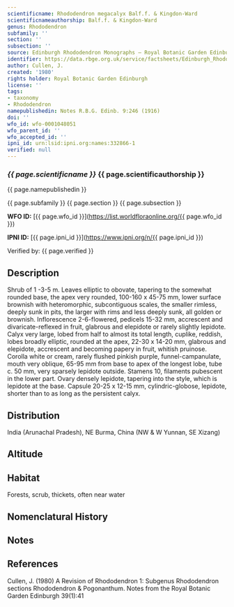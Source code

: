 ```yaml
---
scientificname: Rhododendron megacalyx Balf.f. & Kingdon-Ward
scientificnameauthorship: Balf.f. & Kingdon-Ward
genus: Rhododendron
subfamily: ''
section: ''
subsection: ''
source: Edinburgh Rhododendron Monographs – Royal Botanic Garden Edinburgh
identifier: https://data.rbge.org.uk/service/factsheets/Edinburgh_Rhododendron_Monographs.xhtml
author: Cullen, J.
created: '1980'
rights holder: Royal Botanic Garden Edinburgh
license: ''
tags:
- taxonomy
- Rhododendron
namepublishedin: Notes R.B.G. Edinb. 9:246 (1916)
doi: ''
wfo_id: wfo-0001048051
wfo_parent_id: ''
wfo_accepted_id: ''
ipni_id: urn:lsid:ipni.org:names:332866-1
verified: null
---
```

### _{{ page.scientificname }}_ {{ page.scientificauthorship }}
 {{ page.namepublishedin }}

{{ page.subfamily }} {{ page.section }} {{ page.subsection }}

**WFO ID:** [{{ page.wfo_id }}](https://list.worldfloraonline.org/{{ page.wfo_id }})

**IPNI ID:** [{{ page.ipni_id }}](https://www.ipni.org/n/{{ page.ipni_id }})

Verified by: {{ page.verified }}



## Description
Shrub of 1 -3-5 m. Leaves elliptic to obovate, tapering to the somewhat rounded base, the apex very rounded, 100-160 x 45-75 mm, lower surface brownish with heteromorphic, subcontiguous scales, the smaller rimless, deeply sunk in pits, the larger with rims and less deeply sunk, all golden or brownish. Inflorescence 2-6-fIowered, pedicels 15-32 mm, accrescent and divaricate-reflexed in fruit, glabrous and elepidote or rarely slightly lepidote. Calyx very large, lobed from half to almost its total length, cuplike, reddish, lobes broadly elliptic, rounded at the apex, 22-30 x 14-20 mm, glabrous and elepidote, accrescent and becoming papery in fruit, whitish pruinose. Corolla white or cream, rarely flushed pinkish purple, funnel-campanulate, mouth very oblique, 65-95 mm from base to apex of the longest lobe, tube c. 50 mm, very sparsely lepidote outside. Stamens 10, filaments pubescent in the lower part. Ovary densely lepidote, tapering into the style, which is lepidote at the base. Capsule 20-25 x 12-15 mm, cylindric-globose, lepidote, shorter than to as long as the persistent calyx.

## Distribution
India (Arunachal Pradesh), NE Burma, China (NW & W Yunnan, SE Xizang)

## Altitude


## Habitat
Forests, scrub, thickets, often near water

## Nomenclatural History

                       
## Notes


## References

Cullen, J. (1980) A Revision of Rhododendron 1: Subgenus Rhododendron sections Rhododendron & Pogonanthum. Notes from the Royal Botanic Garden Edinburgh 39(1):41
